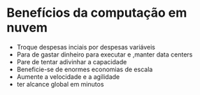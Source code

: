 # Benefícios da computação em nuvem

- Troque despesas inciais por despesas variáveis
- Para de gastar dinheiro para executar e ,manter data centers
- Pare de tentar adivinhar a capacidade
- Beneficie-se de enormes economias de escala
- Aumente a velocidade e a agilidade
- ter alcance global em minutos

